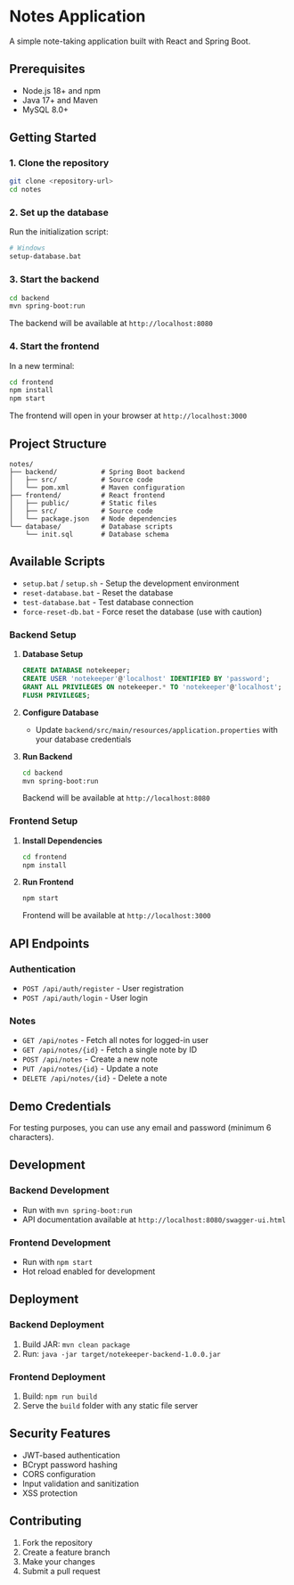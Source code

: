 # Notes Application

A simple note-taking application built with React and Spring Boot.

## Prerequisites

- Node.js 18+ and npm
- Java 17+ and Maven
- MySQL 8.0+

## Getting Started

### 1. Clone the repository
```bash
git clone <repository-url>
cd notes
```

### 2. Set up the database
Run the initialization script:
```bash
# Windows
setup-database.bat
```

### 3. Start the backend
```bash
cd backend
mvn spring-boot:run
```

The backend will be available at `http://localhost:8080`

### 4. Start the frontend
In a new terminal:
```bash
cd frontend
npm install
npm start
```

The frontend will open in your browser at `http://localhost:3000`

## Project Structure

```
notes/
├── backend/           # Spring Boot backend
│   ├── src/           # Source code
│   └── pom.xml        # Maven configuration
├── frontend/          # React frontend
│   ├── public/        # Static files
│   ├── src/           # Source code
│   └── package.json   # Node dependencies
└── database/          # Database scripts
    └── init.sql       # Database schema
```

## Available Scripts

- `setup.bat` / `setup.sh` - Setup the development environment
- `reset-database.bat` - Reset the database
- `test-database.bat` - Test database connection
- `force-reset-db.bat` - Force reset the database (use with caution)

### Backend Setup

1. **Database Setup**
   ```sql
   CREATE DATABASE notekeeper;
   CREATE USER 'notekeeper'@'localhost' IDENTIFIED BY 'password';
   GRANT ALL PRIVILEGES ON notekeeper.* TO 'notekeeper'@'localhost';
   FLUSH PRIVILEGES;
   ```

2. **Configure Database**
   - Update `backend/src/main/resources/application.properties` with your database credentials

3. **Run Backend**
   ```bash
   cd backend
   mvn spring-boot:run
   ```
   Backend will be available at `http://localhost:8080`

### Frontend Setup

1. **Install Dependencies**
   ```bash
   cd frontend
   npm install
   ```

2. **Run Frontend**
   ```bash
   npm start
   ```
   Frontend will be available at `http://localhost:3000`

## API Endpoints

### Authentication
- `POST /api/auth/register` - User registration
- `POST /api/auth/login` - User login

### Notes
- `GET /api/notes` - Fetch all notes for logged-in user
- `GET /api/notes/{id}` - Fetch a single note by ID
- `POST /api/notes` - Create a new note
- `PUT /api/notes/{id}` - Update a note
- `DELETE /api/notes/{id}` - Delete a note

## Demo Credentials

For testing purposes, you can use any email and password (minimum 6 characters).

## Development

### Backend Development
- Run with `mvn spring-boot:run`
- API documentation available at `http://localhost:8080/swagger-ui.html`

### Frontend Development
- Run with `npm start`
- Hot reload enabled for development

## Deployment

### Backend Deployment
1. Build JAR: `mvn clean package`
2. Run: `java -jar target/notekeeper-backend-1.0.0.jar`

### Frontend Deployment
1. Build: `npm run build`
2. Serve the `build` folder with any static file server

## Security Features

- JWT-based authentication
- BCrypt password hashing
- CORS configuration
- Input validation and sanitization
- XSS protection

## Contributing

1. Fork the repository
2. Create a feature branch
3. Make your changes
4. Submit a pull request

